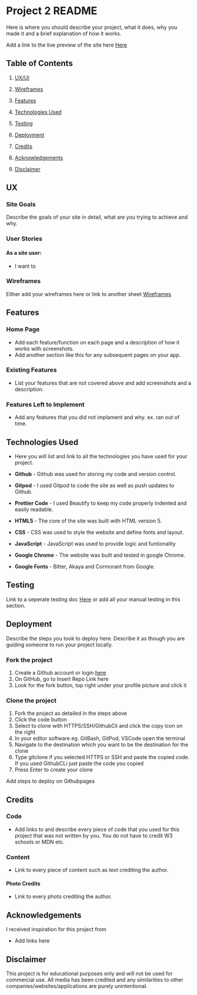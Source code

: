 # Project 2 README

Here is where you should describe your project, what it does, why you made it and a brief explanation of how it works. 
  
Add a link to the live preview of the site here [Here](https://code-institute-org.github.io/love-maths/) 

## Table of Contents

1. [UX/UI](#ux)

2. [Wireframes](#wireframes)

3. [Features](#features)

4. [Technologies Used](#technologies)

5. [Testing](#testing)

6. [Deployment](#deploy)

7. [Credits](#credits)

8. [Acknowledgements](#acknowledgements)

9. [Disclaimer](#disclaimer)

<a name="ux"></a> 
## UX

### Site Goals

Describe the goals of your site in detail, what are you trying to achieve and why.  
 
### User Stories
#### As a site user: 
- I want to 


<a name="wireframes"></a>
### Wireframes

Either add your wireframes here or link to another sheet [Wireframes](wireframes.md)

<a name="features"></a>
## Features

### Home Page
- Add each feature/function on each page and a description of how it works with screenshots.  
- Add another section like this for any subsequent pages on your app.  




### Existing Features
- List your features that are not covered above and add screenshots and a description.



### Features Left to Implement
- Add any features that you did not implament and why. ex. ran out of time. 

<a name="technologies"></a>
## Technologies Used

- Here you will list and link to all the technologies you have used for your project. 

- **Github** - Github was used for storing my code and version control.    
- **Gitpod** - I used Gitpod to code the site as well as push updates to Github.    
- **Prettier Code** - I used Beautify to keep my code properly indented and easily readable.    
- **HTML5** - The core of the site was built with HTML version 5.  
- **CSS** - CSS was used to style the website and define fonts and layout.  
- **JavaScript** - JavaScript was used to provide logic and funtionality
- **Google Chrome** - The website was built and tested in google Chrome.  
- **Google Fonts** - Bitter, Akaya and Cormorant from Google.  

<a name="testing"></a>
## Testing

Link to a seperate testing doc [Here](testing.md) or add all your manual testing in this section.

<a name="deploy"></a>
## Deployment
Describe the steps you took to deploy here. Describe it as though you are guiding someone to run your project locally.   

### Fork the project
1. Create a Github account or login [here](www.github.com)
2. On GitHub, go to Insert Repo Link here
3. Look for the fork button, top right under your profile picture and click it

### Clone the project
1. Fork the project as detailed in the steps above
2. Click the code button    
3. Select to clone with HTTPS/SSH/GithubCli and click the copy icon on the right  
4. In your editor software eg. GitBash, GitPod, VSCode open the terminal    
5. Navigate to the destination which you want to be the destination for the clone
6. Type gitclone if you selected HTTPS or SSH and paste the copied code. If you used GithubCLi just paste the code you copied
7. Press Enter to create your clone

Add steps to deploy on Githubpages

<a name="credits"></a>
## Credits

### Code
- Add links to and describe every piece of code that you used for this project that was not written by you. You do not have to credit W3 schools or MDN etc. 
### Content
- Link to every piece of content such as text crediting the author. 


#### Photo Credits
- Link to every photo crediting the author. 



<a name="acknowledgements"></a>
## Acknowledgements

I received inspiration for this project from 
- Add links here


<a name="disclaimer"></a>
## Disclaimer
This project is for educational purposes only and will not be used for commercial use. All media has been credited and any similarities to other companies/websites/applications are purely unintentional.  